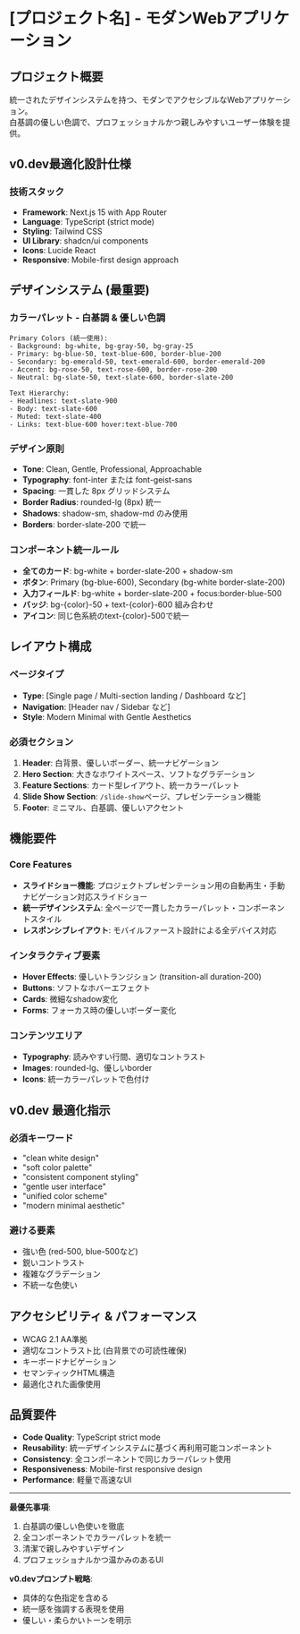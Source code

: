 # [プロジェクト名] - モダンWebアプリケーション

## プロジェクト概要
統一されたデザインシステムを持つ、モダンでアクセシブルなWebアプリケーション。  
白基調の優しい色調で、プロフェッショナルかつ親しみやすいユーザー体験を提供。

## v0.dev最適化設計仕様

### 技術スタック
- **Framework**: Next.js 15 with App Router
- **Language**: TypeScript (strict mode)
- **Styling**: Tailwind CSS
- **UI Library**: shadcn/ui components
- **Icons**: Lucide React
- **Responsive**: Mobile-first design approach

## デザインシステム (最重要)

### カラーパレット - 白基調 & 優しい色調
```
Primary Colors (統一使用):
- Background: bg-white, bg-gray-50, bg-gray-25
- Primary: bg-blue-50, text-blue-600, border-blue-200
- Secondary: bg-emerald-50, text-emerald-600, border-emerald-200
- Accent: bg-rose-50, text-rose-600, border-rose-200
- Neutral: bg-slate-50, text-slate-600, border-slate-200

Text Hierarchy:
- Headlines: text-slate-900
- Body: text-slate-600
- Muted: text-slate-400
- Links: text-blue-600 hover:text-blue-700
```

### デザイン原則
- **Tone**: Clean, Gentle, Professional, Approachable
- **Typography**: font-inter または font-geist-sans
- **Spacing**: 一貫した 8px グリッドシステム
- **Border Radius**: rounded-lg (8px) 統一
- **Shadows**: shadow-sm, shadow-md のみ使用
- **Borders**: border-slate-200 で統一

### コンポーネント統一ルール
- **全てのカード**: bg-white + border-slate-200 + shadow-sm
- **ボタン**: Primary (bg-blue-600), Secondary (bg-white border-slate-200)
- **入力フィールド**: bg-white + border-slate-200 + focus:border-blue-500
- **バッジ**: bg-{color}-50 + text-{color}-600 組み合わせ
- **アイコン**: 同じ色系統のtext-{color}-500で統一

## レイアウト構成

### ページタイプ
- **Type**: [Single page / Multi-section landing / Dashboard など]
- **Navigation**: [Header nav / Sidebar など]
- **Style**: Modern Minimal with Gentle Aesthetics

### 必須セクション
1. **Header**: 白背景、優しいボーダー、統一ナビゲーション
2. **Hero Section**: 大きなホワイトスペース、ソフトなグラデーション
3. **Feature Sections**: カード型レイアウト、統一カラーパレット
4. **Slide Show Section**: `/slide-show`ページ、プレゼンテーション機能
5. **Footer**: ミニマル、白基調、優しいアクセント

## 機能要件

### Core Features
- **スライドショー機能**: プロジェクトプレゼンテーション用の自動再生・手動ナビゲーション対応スライドショー
- **統一デザインシステム**: 全ページで一貫したカラーパレット・コンポーネントスタイル
- **レスポンシブレイアウト**: モバイルファースト設計による全デバイス対応

### インタラクティブ要素
- **Hover Effects**: 優しいトランジション (transition-all duration-200)
- **Buttons**: ソフトなホバーエフェクト
- **Cards**: 微細なshadow変化
- **Forms**: フォーカス時の優しいボーダー変化

### コンテンツエリア
- **Typography**: 読みやすい行間、適切なコントラスト
- **Images**: rounded-lg、優しいborder
- **Icons**: 統一カラーパレットで色付け

## v0.dev 最適化指示

### 必須キーワード
- "clean white design"
- "soft color palette"
- "consistent component styling"
- "gentle user interface"
- "unified color scheme"
- "modern minimal aesthetic"

### 避ける要素
- 強い色 (red-500, blue-500など)
- 鋭いコントラスト
- 複雑なグラデーション
- 不統一な色使い

## アクセシビリティ & パフォーマンス
- WCAG 2.1 AA準拠
- 適切なコントラスト比 (白背景での可読性確保)
- キーボードナビゲーション
- セマンティックHTML構造
- 最適化された画像使用

## 品質要件
- **Code Quality**: TypeScript strict mode
- **Reusability**: 統一デザインシステムに基づく再利用可能コンポーネント
- **Consistency**: 全コンポーネントで同じカラーパレット使用
- **Responsiveness**: Mobile-first responsive design
- **Performance**: 軽量で高速なUI

---

**最優先事項**: 
1. 白基調の優しい色使いを徹底
2. 全コンポーネントでカラーパレットを統一
3. 清潔で親しみやすいデザイン
4. プロフェッショナルかつ温かみのあるUI

**v0.devプロンプト戦略**: 
- 具体的な色指定を含める
- 統一感を強調する表現を使用
- 優しい・柔らかいトーンを明示